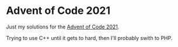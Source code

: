 # Advent of Code 2021

Just my solutions for the [Advent of Code 2021](https://adventofcode.com/2021).

Trying to use C++ until it gets to hard, then I'll probably swith to PHP.
